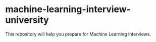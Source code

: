 # machine-learning-interview-university
This repository will help you prepare for Machine Learning interviews. 
